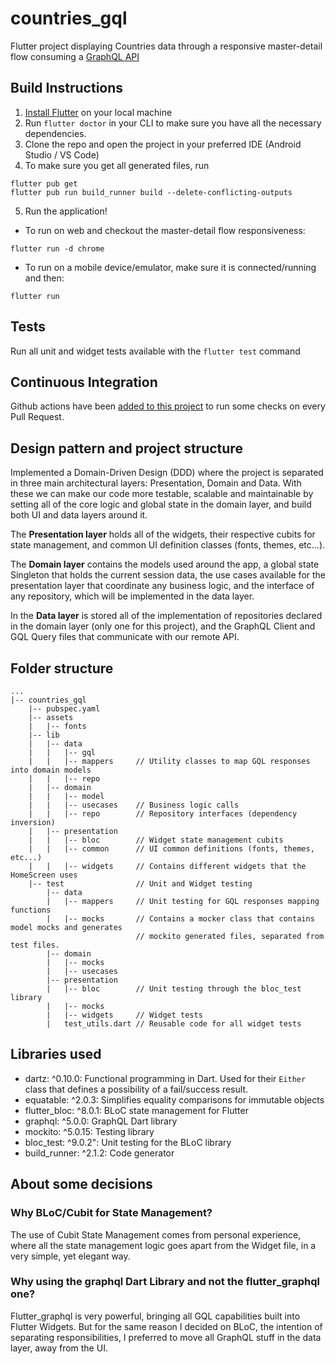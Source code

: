 # countries_gql
Flutter project displaying Countries data through a responsive master-detail flow consuming a [GraphQL API](https://github.com/trevorblades/countries)

## Build Instructions

1. [Install Flutter](https://flutter.dev/docs/get-started/install) on your local machine
2. Run `flutter doctor`  in your CLI to make sure you have all the necessary dependencies.
3. Clone the repo and open the project in your preferred IDE (Android Studio / VS Code)
4. To make sure you get all generated files, run
```
flutter pub get
flutter pub run build_runner build --delete-conflicting-outputs
```
5. Run the application!
 - To run on web and checkout the master-detail flow responsiveness:
```
flutter run -d chrome
```
- To run on a mobile device/emulator, make sure it is connected/running and then:
```
flutter run
```

## Tests

Run all unit and widget tests available with the `flutter test` command

## Continuous Integration
Github actions have been [added to this project](.github/workflows/pr_ci.yml) to run some checks on every Pull Request.

## Design pattern and project structure
Implemented a Domain-Driven Design (DDD) where the project is separated in three main architectural layers: Presentation, Domain and Data. With these we can make our code more testable, scalable and maintainable by setting all of the core logic and global state in the domain layer, and build both UI and data layers around it.

The **Presentation layer** holds all of the widgets, their respective cubits for state management, and common UI definition classes (fonts, themes, etc...).

The **Domain layer** contains the models used around the app, a global state Singleton that holds the current session data, the use cases available for the presentation layer that coordinate any business logic, and the interface of any repository, which will be implemented in the data layer.

In the **Data layer** is stored all of the implementation of repositories declared in the domain layer (only one for this project), and the GraphQL Client and GQL Query files that communicate with our remote API.

## Folder structure
```
...
|-- countries_gql
    |-- pubspec.yaml   
    |-- assets   
    |   |-- fonts  
    |-- lib   
    |   |-- data  
    |   |   |-- gql  
    |   |   |-- mappers     // Utility classes to map GQL responses into domain models  
    |   |   |-- repo 
    |   |-- domain  
    |   |   |-- model
    |   |   |-- usecases    // Business logic calls
    |   |   |-- repo        // Repository interfaces (dependency inversion)
    |   |-- presentation  
    |   |   |-- bloc        // Widget state management cubits
    |   |   |-- common      // UI common definitions (fonts, themes, etc...)
    |   |   |-- widgets     // Contains different widgets that the HomeScreen uses
    |-- test                // Unit and Widget testing
        |-- data  
        |   |-- mappers     // Unit testing for GQL responses mapping functions
        |   |-- mocks       // Contains a mocker class that contains model mocks and generates 
                            // mockito generated files, separated from test files.
        |-- domain  
        |   |-- mocks  
        |   |-- usecases
        |-- presentation 
        |   |-- bloc        // Unit testing through the bloc_test library
        |   |-- mocks  
        |   |-- widgets     // Widget tests
        |   test_utils.dart // Reusable code for all widget tests
```

## Libraries used
- dartz: ^0.10.0: Functional programming in Dart. Used for their `Either` class that defines a possibility of a fail/success result.
- equatable: ^2.0.3: Simplifies equality comparisons for immutable objects
- flutter_bloc: ^8.0.1: BLoC state management for Flutter
- graphql: ^5.0.0: GraphQL Dart library
- mockito: ^5.0.15: Testing library
- bloc_test: ^9.0.2": Unit testing for the BLoC library
- build_runner: ^2.1.2: Code generator

## About some decisions

### Why BLoC/Cubit for State Management?
The use of Cubit State Management comes from personal experience, where all the state management logic goes apart from the Widget file, in a very simple, yet elegant way.

### Why using the graphql Dart Library and not the flutter_graphql one?
Flutter_graphql is very powerful, bringing all GQL capabilities built into Flutter Widgets. But for the same reason I decided on BLoC, the intention of separating responsibilities, I preferred to move all GraphQL stuff in the data layer, away from the UI.